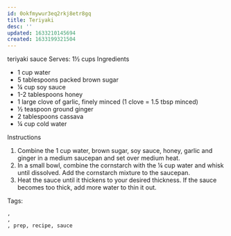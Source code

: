 ```yaml
---
id: 0okfmywur3eq2rkj8etr8gq
title: Teriyaki
desc: ''
updated: 1633210145694
created: 1633199321504
---
```


teriyaki sauce
Serves: 1½ cups
Ingredients
* 1 cup water
* 5 tablespoons packed brown sugar
* ¼ cup soy sauce
* 1-2 tablespoons honey
* 1 large clove of garlic, finely minced (1 clove = 1.5 tbsp minced)
* ½ teaspoon ground ginger
* 2 tablespoons cassava
* ¼ cup cold water

Instructions
1. Combine the 1 cup water, brown sugar, soy sauce, honey, garlic and ginger in a medium saucepan and set over medium heat.
2. In a small bowl, combine the cornstarch with the ¼ cup water and whisk until dissolved. Add the cornstarch mixture to the saucepan.
3. Heat the sauce until it thickens to your desired thickness. If the sauce becomes too thick, add more water to thin it out.

Tags:

    ,
    ,
    , prep, recipe, sauce
